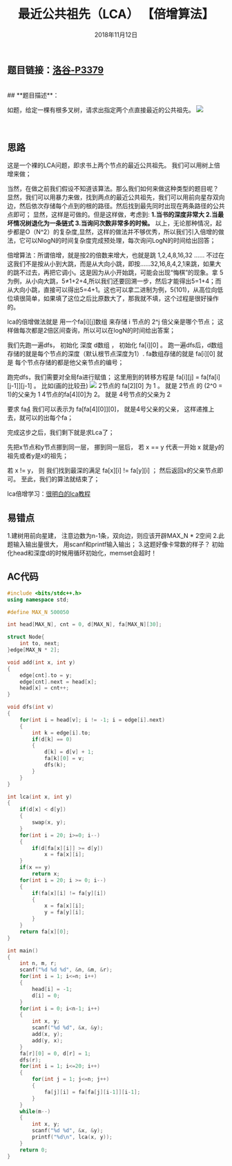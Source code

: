 ﻿---
title:  最近公共祖先（LCA）   【倍增算法】
date: 2018年11月12日
tags: 
	- 倍增LCA
	- 算法
categories: 洛谷
---
## **题目链接**：[洛谷-P3379][1]
</br>
## **题目描述**：

如题，给定一棵有根多叉树，请求出指定两个点直接最近的公共祖先。
![](/image/LCA.png)
<escape><!-- more --></escape>

</br>

## **思路**
这是一个裸的LCA问题，即求书上两个节点的最近公共祖先。
我们可以用树上倍增来做；

当然，在做之前我们假设不知道该算法。那么我们如何来做这种类型的题目呢？
显然，我们可以用暴力来做，找到两点的最近公共祖先，我们可以用前向星存双向边，然后依次存储每个点到的根的路径。然后找到最先同时出现在两条路径的公共点即可；
显然，这样是可做的。但是这样做，考虑到:
**1.当书的深度非常大
2.当最坏情况树退化为一条链式
3.当询问次数非常多的时候。** 
以上，无论那种情况，起步都是O（N^2）的复杂度,显然，这样的做法并不够优秀，所以我们引入倍增的做法，它可以NlogN的时间复杂度完成预处理，每次询问LogN的时间给出回答；

倍增算法：所谓倍增，就是按2的倍数来增大，也就是跳 1,2,4,8,16,32 …… 不过在这我们不是按从小到大跳，而是从大向小跳，即按……32,16,8,4,2,1来跳，如果大的跳不过去，再把它调小。这是因为从小开始跳，可能会出现“悔棋”的现象。拿 5为例，从小向大跳，5≠1+2+4,所以我们还要回溯一步，然后才能得出5=1+4；而从大向小跳，直接可以得出5=4+1。这也可以拿二进制为例，5(101)，从高位向低位填很简单，如果填了这位之后比原数大了，那我就不填，这个过程是很好操作的。

lca的倍增做法就是 用一个fa[i][j]数组 来存储 i 节点的 2^j 倍父亲是哪个节点； 这样做每次都是2倍区间查询，所以可以在logN的时间给出答案；

我们先跑一遍dfs， 初始化 深度 d数组 ， 初始化 fa[i][0] 。 跑一遍dfs后，d数组存储的就是每个节点的深度（默认根节点深度为1）. fa数组存储的就是 fa[i][0] 就是 每个节点存储的都是他父亲节点的编号；

跑完dfs，我们需要对全局fa进行赋值； 这里用到的转移方程是 
fa[i][j] = fa[fa[i][j-1]][j-1] 。 
比如(画的比较丑)
![](/image/tree.png)
2节点的 fa[2][0] 为 1 。 就是 2节点 的 (2^0 = 1)的父亲为 1
4节点的fa[4][0]为 2。 就是 4号节点的父亲为 2

要求 fa[4][2] 我们可以表示为 fa[fa[4][0]][0]， 就是4号父亲的父亲， 这样递推上去，就可以的出每个fa；

完成这步之后，我们剩下就是求Lca了；

先把x节点和y节点挪到同一层， 挪到同一层后， 若 x == y 代表一开始 x 就是y的祖先或者y是x的祖先；

若 x != y， 则 我们找到最深的满足 fa[x][i] != fa[y][i] ；
然后返回x的父亲节点即可。
至此，我们的算法就结束了；

lca倍增学习：[很明白的lca教程][2]

## 易错点
1.建树用前向星建， 注意边数为n-1条，双向边，则应该开辟MAX_N * 2空间
2.此题输入输出量很大， 用scanf和printf输入输出；
3.这题好像卡常数的样子？ 初始化head和深度d的时候用循环初始化，memset会超时！

##  **AC代码** 
``` c++
#include <bits/stdc++.h>
using namespace std;

#define MAX_N 500050

int head[MAX_N], cnt = 0, d[MAX_N], fa[MAX_N][30];

struct Node{
    int to, next;
}edge[MAX_N * 2];

void add(int x, int y)
{
    edge[cnt].to = y;
    edge[cnt].next = head[x];
    head[x] = cnt++;
}

void dfs(int v)
{
    for(int i = head[v]; i != -1; i = edge[i].next)
    {
        int k = edge[i].to;
        if(d[k] == 0)
        {
            d[k] = d[v] + 1;
            fa[k][0] = v;
            dfs(k);
        }
    }
}

int lca(int x, int y)
{
    if(d[x] < d[y])
    {
        swap(x, y);
    }
    for(int i = 20; i>=0; i--)
    {
        if(d[fa[x][i]] >= d[y])
            x = fa[x][i];
    }
    if(x == y)
        return x;
    for(int i = 20; i >= 0; i--)
    {
        if(fa[x][i] != fa[y][i])
        {
            x = fa[x][i];
            y = fa[y][i];
        }
    }
    return fa[x][0];
}

int main()
{
    int n, m, r;
    scanf("%d %d %d", &n, &m, &r);
    for(int i = 1; i<=n; i++)
    {
        head[i] = -1;
        d[i] = 0;
    }
    for(int i = 0; i<n-1; i++)
    {
        int x, y;
        scanf("%d %d", &x, &y);
        add(x, y);
        add(y, x);
    }
    fa[r][0] = 0, d[r] = 1;
    dfs(r);
    for(int i = 1; i<=20; i++)
    {
        for(int j = 1; j<=n; j++)
        {
            fa[j][i] = fa[fa[j][i-1]][i-1];
        }
    }
    while(m--)
    {
        int x, y;
        scanf("%d %d", &x, &y);
        printf("%d\n", lca(x, y));
    }
    return 0;
}


```


  [1]: https://www.luogu.org/problemnew/show/P3379
  [2]: https://www.luogu.org/blog/cccx2016/solution-p3379